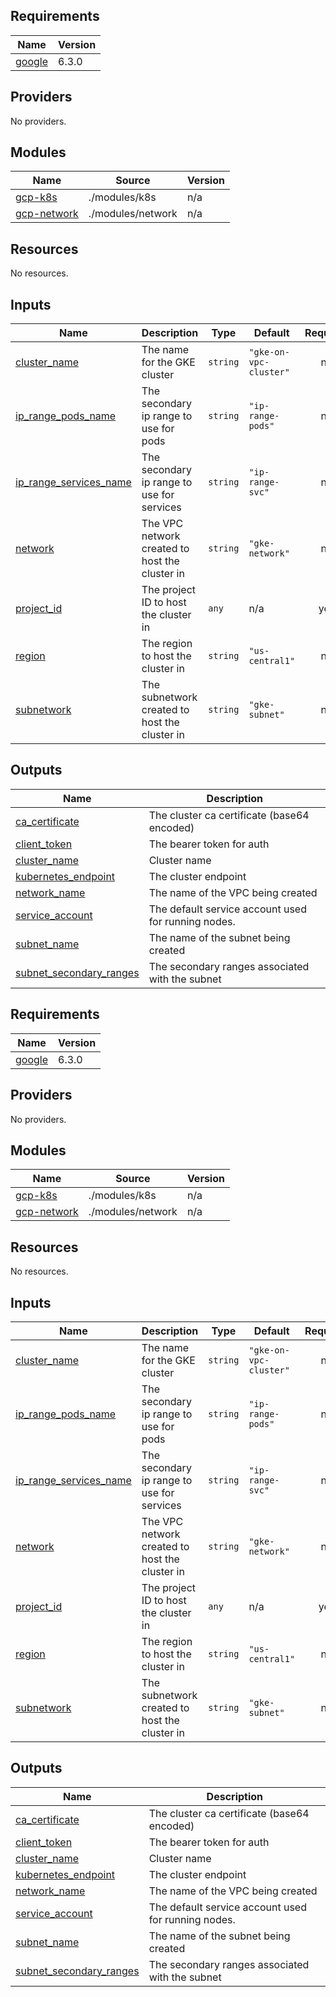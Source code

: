 ## Requirements

| Name | Version |
|------|---------|
| <a name="requirement_google"></a> [google](#requirement\_google) | 6.3.0 |

## Providers

No providers.

## Modules

| Name | Source | Version |
|------|--------|---------|
| <a name="module_gcp-k8s"></a> [gcp-k8s](#module\_gcp-k8s) | ./modules/k8s | n/a |
| <a name="module_gcp-network"></a> [gcp-network](#module\_gcp-network) | ./modules/network | n/a |

## Resources

No resources.

## Inputs

| Name | Description | Type | Default | Required |
|------|-------------|------|---------|:--------:|
| <a name="input_cluster_name"></a> [cluster\_name](#input\_cluster\_name) | The name for the GKE cluster | `string` | `"gke-on-vpc-cluster"` | no |
| <a name="input_ip_range_pods_name"></a> [ip\_range\_pods\_name](#input\_ip\_range\_pods\_name) | The secondary ip range to use for pods | `string` | `"ip-range-pods"` | no |
| <a name="input_ip_range_services_name"></a> [ip\_range\_services\_name](#input\_ip\_range\_services\_name) | The secondary ip range to use for services | `string` | `"ip-range-svc"` | no |
| <a name="input_network"></a> [network](#input\_network) | The VPC network created to host the cluster in | `string` | `"gke-network"` | no |
| <a name="input_project_id"></a> [project\_id](#input\_project\_id) | The project ID to host the cluster in | `any` | n/a | yes |
| <a name="input_region"></a> [region](#input\_region) | The region to host the cluster in | `string` | `"us-central1"` | no |
| <a name="input_subnetwork"></a> [subnetwork](#input\_subnetwork) | The subnetwork created to host the cluster in | `string` | `"gke-subnet"` | no |

## Outputs

| Name | Description |
|------|-------------|
| <a name="output_ca_certificate"></a> [ca\_certificate](#output\_ca\_certificate) | The cluster ca certificate (base64 encoded) |
| <a name="output_client_token"></a> [client\_token](#output\_client\_token) | The bearer token for auth |
| <a name="output_cluster_name"></a> [cluster\_name](#output\_cluster\_name) | Cluster name |
| <a name="output_kubernetes_endpoint"></a> [kubernetes\_endpoint](#output\_kubernetes\_endpoint) | The cluster endpoint |
| <a name="output_network_name"></a> [network\_name](#output\_network\_name) | The name of the VPC being created |
| <a name="output_service_account"></a> [service\_account](#output\_service\_account) | The default service account used for running nodes. |
| <a name="output_subnet_name"></a> [subnet\_name](#output\_subnet\_name) | The name of the subnet being created |
| <a name="output_subnet_secondary_ranges"></a> [subnet\_secondary\_ranges](#output\_subnet\_secondary\_ranges) | The secondary ranges associated with the subnet |

<!-- BEGIN_TF_DOCS -->
## Requirements

| Name | Version |
|------|---------|
| <a name="requirement_google"></a> [google](#requirement\_google) | 6.3.0 |

## Providers

No providers.

## Modules

| Name | Source | Version |
|------|--------|---------|
| <a name="module_gcp-k8s"></a> [gcp-k8s](#module\_gcp-k8s) | ./modules/k8s | n/a |
| <a name="module_gcp-network"></a> [gcp-network](#module\_gcp-network) | ./modules/network | n/a |

## Resources

No resources.

## Inputs

| Name | Description | Type | Default | Required |
|------|-------------|------|---------|:--------:|
| <a name="input_cluster_name"></a> [cluster\_name](#input\_cluster\_name) | The name for the GKE cluster | `string` | `"gke-on-vpc-cluster"` | no |
| <a name="input_ip_range_pods_name"></a> [ip\_range\_pods\_name](#input\_ip\_range\_pods\_name) | The secondary ip range to use for pods | `string` | `"ip-range-pods"` | no |
| <a name="input_ip_range_services_name"></a> [ip\_range\_services\_name](#input\_ip\_range\_services\_name) | The secondary ip range to use for services | `string` | `"ip-range-svc"` | no |
| <a name="input_network"></a> [network](#input\_network) | The VPC network created to host the cluster in | `string` | `"gke-network"` | no |
| <a name="input_project_id"></a> [project\_id](#input\_project\_id) | The project ID to host the cluster in | `any` | n/a | yes |
| <a name="input_region"></a> [region](#input\_region) | The region to host the cluster in | `string` | `"us-central1"` | no |
| <a name="input_subnetwork"></a> [subnetwork](#input\_subnetwork) | The subnetwork created to host the cluster in | `string` | `"gke-subnet"` | no |

## Outputs

| Name | Description |
|------|-------------|
| <a name="output_ca_certificate"></a> [ca\_certificate](#output\_ca\_certificate) | The cluster ca certificate (base64 encoded) |
| <a name="output_client_token"></a> [client\_token](#output\_client\_token) | The bearer token for auth |
| <a name="output_cluster_name"></a> [cluster\_name](#output\_cluster\_name) | Cluster name |
| <a name="output_kubernetes_endpoint"></a> [kubernetes\_endpoint](#output\_kubernetes\_endpoint) | The cluster endpoint |
| <a name="output_network_name"></a> [network\_name](#output\_network\_name) | The name of the VPC being created |
| <a name="output_service_account"></a> [service\_account](#output\_service\_account) | The default service account used for running nodes. |
| <a name="output_subnet_name"></a> [subnet\_name](#output\_subnet\_name) | The name of the subnet being created |
| <a name="output_subnet_secondary_ranges"></a> [subnet\_secondary\_ranges](#output\_subnet\_secondary\_ranges) | The secondary ranges associated with the subnet |
<!-- END_TF_DOCS -->